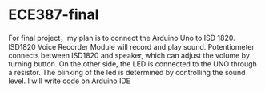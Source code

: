 # ECE387-final

For final project，my plan is to connect the Arduino Uno to ISD 1820. ISD1820 Voice Recorder Module will record and play sound. Potentiometer connects between ISD1820 and speaker, which can adjust the volume by turning button. On the other side, the LED is connected to the UNO through a resistor. The blinking of the led is determined by controlling the sound level. I will write code on Arduino IDE
